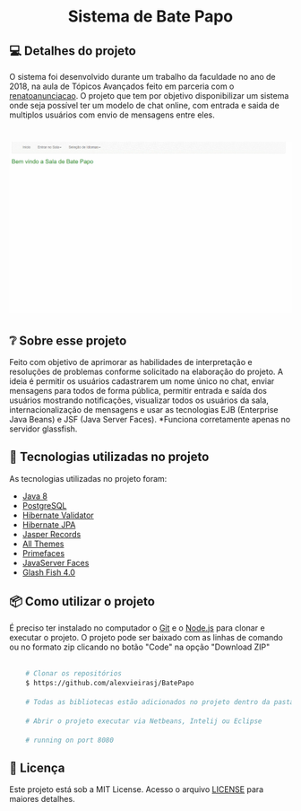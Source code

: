 <h1 align="center">
  Sistema de Bate Papo
</h1>

## 💻 Detalhes do projeto

O sistema foi desenvolvido durante um trabalho da faculdade no ano de 2018, na aula de Tópicos Avançados feito em parceria com o [renatoanunciacao](https://github.com/renatoanunciacao). O projeto que tem por objetivo disponibilizar um sistema onde seja possível ter um modelo de 
chat online, com entrada e saida de multiplos usuários com envio de mensagens entre eles.
<h1 align="center">
    <img alt="Capa Projeto" title="CapaProjeto" src="./demonstracao-aplicacao.gif"/>
</h1>

## :grey_question: Sobre esse projeto

Feito com objetivo de aprimorar as habilidades de interpretação e resoluções de problemas conforme solicitado na elaboração do projeto. A ideia é permitir os usuários cadastrarem
um nome único no chat, enviar mensagens para todos de forma pública, permitir entrada e saída dos usuários mostrando notificações, visualizar todos os usuários da sala, internacionalização de mensagens
e usar as tecnologias EJB (Enterprise Java Beans) e JSF (Java Server Faces). 
*Funciona corretamente apenas no servidor glassfish.
## :rocket: Tecnologias utilizadas no projeto

As tecnologias utilizadas no projeto foram:

- [Java 8](https://www.oracle.com/br/java/technologies/javase/javase8-archive-downloads.html)
- [PostgreSQL](https://jdbc.postgresql.org/changelogs/2017-08-01-42.1.4-release/)
- [Hibernate Validator](https://hibernate.org/orm/releases/4.2/)
- [Hibernate JPA](https://mvnrepository.com/artifact/org.hibernate.javax.persistence/hibernate-jpa-2.0-api)
- [Jasper Records](https://sourceforge.net/projects/jasperreports/)
- [All Themes](https://mvnrepository.com/artifact/org.primefaces.themes/all-themes/1.0.10)
- [Primefaces](https://www.primefaces.org/primefaces-6-1-final-released/)
- [JavaServer Faces](http://www.java2s.com/example/jar/j/download-javaxfaces2214jar-file.html)
- [Glash Fish 4.0]([https://tomcat.apache.org/download-90.cgi](https://download.oracle.com/glassfish/4.0/release/index.html))

## :package: Como utilizar o projeto

É preciso ter instalado no computador o [Git](https://git-scm.com) e o [Node.js](https://nodejs.org/) para clonar e executar o projeto. 
O projeto pode ser baixado com as linhas de comando ou no formato zip clicando no botão "Code" na opção "Download ZIP"

```bash

    # Clonar os repositórios
    $ https://github.com/alexvieirasj/BatePapo

    # Todas as bibliotecas estão adicionados no projeto dentro da pasta lib

    # Abrir o projeto executar via Netbeans, Intelij ou Eclipse
    
    # running on port 8080
```

## :memo: Licença

Este projeto está sob a MIT License. Acesso o arquivo [LICENSE](https://github.com/alexvieirasj/BatePapo/blob/master/LICENSE) para maiores detalhes.

